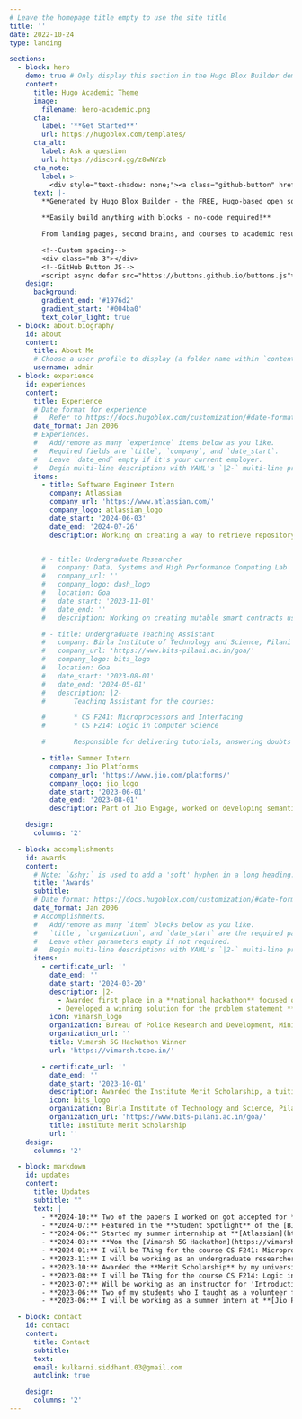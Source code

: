 ```yaml
---
# Leave the homepage title empty to use the site title
title: ''
date: 2022-10-24
type: landing

sections:
  - block: hero
    demo: true # Only display this section in the Hugo Blox Builder demo site
    content:
      title: Hugo Academic Theme
      image:
        filename: hero-academic.png
      cta:
        label: '**Get Started**'
        url: https://hugoblox.com/templates/
      cta_alt:
        label: Ask a question
        url: https://discord.gg/z8wNYzb
      cta_note:
        label: >-
          <div style="text-shadow: none;"><a class="github-button" href="https://github.com/HugoBlox/hugo-blox-builder" data-icon="octicon-star" data-size="large" data-show-count="true" aria-label="Star">Star Hugo Blox Builder</a></div><div style="text-shadow: none;"><a class="github-button" href="https://github.com/HugoBlox/theme-academic-cv" data-icon="octicon-star" data-size="large" data-show-count="true" aria-label="Star">Star the Academic template</a></div>
      text: |-
        **Generated by Hugo Blox Builder - the FREE, Hugo-based open source website builder trusted by 500,000+ sites.**

        **Easily build anything with blocks - no-code required!**

        From landing pages, second brains, and courses to academic resumés, conferences, and tech blogs.

        <!--Custom spacing-->
        <div class="mb-3"></div>
        <!--GitHub Button JS-->
        <script async defer src="https://buttons.github.io/buttons.js"></script>
    design:
      background:
        gradient_end: '#1976d2'
        gradient_start: '#004ba0'
        text_color_light: true
  - block: about.biography
    id: about
    content:
      title: About Me
      # Choose a user profile to display (a folder name within `content/authors/`)
      username: admin
  - block: experience
    id: experiences
    content:
      title: Experience
      # Date format for experience
      #   Refer to https://docs.hugoblox.com/customization/#date-format
      date_format: Jan 2006
      # Experiences.
      #   Add/remove as many `experience` items below as you like.
      #   Required fields are `title`, `company`, and `date_start`.
      #   Leave `date_end` empty if it's your current employer.
      #   Begin multi-line descriptions with YAML's `|2-` multi-line prefix.
      items:
        - title: Software Engineer Intern
          company: Atlassian 
          company_url: 'https://www.atlassian.com/'
          company_logo: atlassian_logo
          date_start: '2024-06-03'
          date_end: '2024-07-26'
          description: Working on creating a way to retrieve repository data and Software Bill of Materials (SBOM), enabling insights into end-of-life dependencies, licensing, and compliance issues


        # - title: Undergraduate Researcher
        #   company: Data, Systems and High Performance Computing Lab 
        #   company_url: ''
        #   company_logo: dash_logo
        #   location: Goa
        #   date_start: '2023-11-01'
        #   date_end: ''
        #   description: Working on creating mutable smart contracts using the diamond standard (EIP-2535), assessing feasibility and security

        # - title: Undergraduate Teaching Assistant
        #   company: Birla Institute of Technology and Science, Pilani
        #   company_url: 'https://www.bits-pilani.ac.in/goa/'
        #   company_logo: bits_logo
        #   location: Goa
        #   date_start: '2023-08-01'
        #   date_end: '2024-05-01'
        #   description: |2-
        #       Teaching Assistant for the courses:

        #       * CS F241: Microprocessors and Interfacing
        #       * CS F214: Logic in Computer Science

        #       Responsible for delivering tutorials, answering doubts and creating programming labs

        - title: Summer Intern
          company: Jio Platforms
          company_url: 'https://www.jio.com/platforms/'
          company_logo: jio_logo
          date_start: '2023-06-01'
          date_end: '2023-08-01'
          description: Part of Jio Engage, worked on developing semantic segmentation models for face filters to boost user engagement

    design:
      columns: '2'

  - block: accomplishments
    id: awards
    content:
      # Note: `&shy;` is used to add a 'soft' hyphen in a long heading.
      title: 'Awards'
      subtitle:
      # Date format: https://docs.hugoblox.com/customization/#date-format
      date_format: Jan 2006
      # Accomplishments.
      #   Add/remove as many `item` blocks below as you like.
      #   `title`, `organization`, and `date_start` are the required parameters.
      #   Leave other parameters empty if not required.
      #   Begin multi-line descriptions with YAML's `|2-` multi-line prefix.
      items:
        - certificate_url: ''
          date_end: ''
          date_start: '2024-03-20'
          description: |2-
            - Awarded first place in a **national hackathon** focused on addressing the needs of law enforcement agencies
            - Developed a winning solution for the problem statement **‘Secure Routing Framework for a 5G Private Network’**, won a prize of **Rs. 1,50,000**
          icon: vimarsh_logo
          organization: Bureau of Police Research and Development, Ministry of Home Affairs, Department of Telecom and TCoE-India
          organization_url: ''
          title: Vimarsh 5G Hackathon Winner
          url: 'https://vimarsh.tcoe.in/'

        - certificate_url: ''
          date_end: ''
          date_start: '2023-10-01'
          description: Awarded the Institute Merit Scholarship, a tuition fee waiver for excellent academic performance (**top 3%** of the graduating class)
          icon: bits_logo
          organization: Birla Institute of Technology and Science, Pilani
          organization_url: 'https://www.bits-pilani.ac.in/goa/'
          title: Institute Merit Scholarship
          url: ''
    design:
      columns: '2'

  - block: markdown
    id: updates
    content:
      title: Updates
      subtitle: ""
      text: |
        - **2024-10:** Two of the papers I worked on got accepted for **publication** and **presentation** at [IEEE Consumer Communications and Networking Conference](https://ccnc2025.ieee-ccnc.org/) (**IEEE CCNC 2025**)
        - **2024-07:** Featured in the **Student Spotlight** of the [BITSology Newsletter Vol. 6](https://www.bits-pilani.ac.in/BITSology/BITSology-June-2024/) for winning the Vimarsh 5G Hackathon!
        - **2024-06:** Started my summer internship at **[Atlassian](https://www.atlassian.com/)**. Very excited for the journey ahead!
        - **2024-03:** **Won the [Vimarsh 5G Hackathon](https://vimarsh.tcoe.in/)** organized by the Bureau of Police Research & Development, Ministry of Home Affairs, Department of Telecom and TCoE-India
        - **2024-01:** I will be TAing for the course CS F241: Microprocessors and Interfacing for Spring Semester '24
        - **2023-11:** I will be working as an undergraduate researcher at **Data, Systems and High Performance Computing Lab** at BITS Goa!
        - **2023-10:** Awarded the **Merit Scholarship** by my university
        - **2023-08:** I will be TAing for the course CS F214: Logic in Computer Science for Fall Semester '23
        - **2023-07:** Will be working as an instructor for 'Introduction to Competitive Programming' as a part of [Quark Summer Technical Projects](https://unstop.com/events/quark-summer-techincal-projects-birla-institute-of-technology-and-sciences-bits-pilani-kk-birla-goa-campus-708142)
        - **2023-06:** Two of my students who I taught as a volunteer for [Nirmaan](https://nirmaan.org/) qualified the JNV scholarship exam! I'm really proud of them!
        - **2023-06:** I will be working as a summer intern at **[Jio Platforms](https://www.jio.com/platforms/)**

  - block: contact
    id: contact
    content:
      title: Contact
      subtitle:
      text: 
      email: kulkarni.siddhant.03@gmail.com
      autolink: true

    design:
      columns: '2'
---
```

